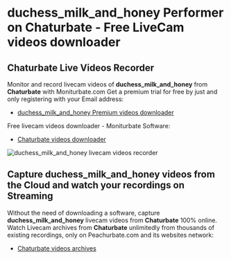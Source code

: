# duchess_milk_and_honey Performer on Chaturbate - Free LiveCam videos downloader

## Chaturbate Live Videos Recorder

Monitor and record livecam videos of **duchess_milk_and_honey** from **Chaturbate** with Moniturbate.com
Get a premium trial for free by just and only registering with your Email address:
* [duchess_milk_and_honey Premium videos downloader](https://moniturbate.com/request-demo-licence-key.html)

Free livecam videos downloader - Moniturbate Software:
* [Chaturbate videos downloader](https://moniturbate.com/moniturbate-download-software.html)

![duchess_milk_and_honey livecam videos recorder](https://peachurnet.com/templates/moniturbate-software.png)


## Capture duchess_milk_and_honey videos from the Cloud and watch your recordings on Streaming

Without the need of downloading a software, capture **duchess_milk_and_honey** livecam videos from **Chaturbate** 100% online.
Watch Livecam archives from **Chaturbate** unlimitedly from thousands of existing recordings, only on Peachurbate.com and its websites network:
* [Chaturbate videos archives](https://peachurnet.com/)